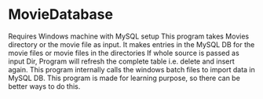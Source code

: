 # MovieDatabase
Requires Windows machine with MySQL setup
This program takes Movies directory or the movie file as input.
It makes entries in the MySQL DB for the movie files or movie files in the directories
If whole source is passed as input Dir, Program will refresh the complete table i.e. delete and insert again.
This program internally calls the windows batch files to import data in MySQL DB.
This program is made for learning purpose, so there can be better ways to do this.
